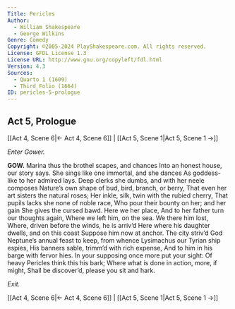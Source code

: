 ```yaml
---
Title: Pericles
Author: 
  - William Shakespeare
  - George Wilkins
Genre: Comedy
Copyright: ©2005-2024 PlayShakespeare.com. All rights reserved.
License: GFDL License 1.3
License URL: http://www.gnu.org/copyleft/fdl.html
Version: 4.3
Sources:
  - Quarto 1 (1609)
  - Third Folio (1664)
ID: pericles-5-prologue
---
```


## Act 5, Prologue
[[Act 4, Scene 6|← Act 4, Scene 6]] | [[Act 5, Scene 1|Act 5, Scene 1 →]]


*Enter Gower.*

**GOW.**
Marina thus the brothel scapes, and chances
Into an honest house, our story says.
She sings like one immortal, and she dances
As goddess-like to her admired lays.
Deep clerks she dumbs, and with her neele composes
Nature’s own shape of bud, bird, branch, or berry,
That even her art sisters the natural roses;
Her inkle, silk, twin with the rubied cherry,
That pupils lacks she none of noble race,
Who pour their bounty on her; and her gain
She gives the cursed bawd. Here we her place,
And to her father turn our thoughts again,
Where we left him, on the sea. We there him lost,
Where, driven before the winds, he is arriv’d
Here where his daughter dwells, and on this coast
Suppose him now at anchor. The city striv’d
God Neptune’s annual feast to keep, from whence
Lysimachus our Tyrian ship espies,
His banners sable, trimm’d with rich expense,
And to him in his barge with fervor hies.
In your supposing once more put your sight:
Of heavy Pericles think this his bark;
Where what is done in action, more, if might,
Shall be discover’d, please you sit and hark.


*Exit.*

[[Act 4, Scene 6|← Act 4, Scene 6]] | [[Act 5, Scene 1|Act 5, Scene 1 →]]